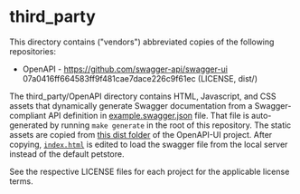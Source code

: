 # third_party
This directory contains ("vendors") abbreviated copies of the following repositories:

* OpenAPI - https://github.com/swagger-api/swagger-ui 07a0416ff664583ff9f481cae7dace226c9f61ec (LICENSE, dist/)

The third_party/OpenAPI directory contains HTML, Javascript,
and CSS assets that dynamically generate Swagger documentation from a
Swagger-compliant API definition in [example.swagger.json](./example.swagger.json)
file. That file is auto-generated by running `make generate` in the root
of this repository. The static assets are copied from
[this dist folder](https://github.com/swagger-api/swagger-ui/tree/master/dist)
of the OpenAPI-UI project. After copying, [`index.html`](./OpenAPI/index.html)
is edited to load the swagger file from the local server instead of the default petstore.

See the respective LICENSE files for each project for the applicable license terms.
